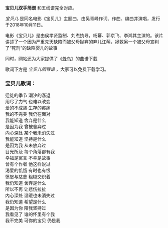 

**宝贝儿双手简谱** 和五线谱完全对应。

_宝贝儿_ 是同名电影《宝贝儿》主题曲，由吴青峰作词、作曲、编曲并演唱，发行于2018年10月11日。

电影《宝贝儿》是由侯孝贤监制、刘杰执导，杨幂、郭京飞、李鸿其主演的。该片讲述了一个因为严重先天缺陷而被父母抛弃的弃儿江萌，拯救另一个被父母宣判了“死刑”的缺陷婴儿的故事

同时，网站还为大家提供了《[蜂鸟](Music-10179-蜂鸟-我在北京等你主题曲.html "蜂鸟")》的曲谱下载

歌词下方是 _宝贝儿钢琴谱_ ，大家可以免费下载学习。

### 宝贝儿歌词：

迁徙的季节 潮汐的涨退  
用尽了力气 也难以改变  
爱的不成熟 生存的疼痛  
我的不完美 我仍在面对  
我能知道 舍弃是什么  
是因为我 曾被舍弃过  
内心深处 某个我未消失过  
我能知道 坚持是什么  
是因为我 从未放弃过  
目光所及 每个角落都有我  
幸福是寓言 不幸是故事  
曾有个作者 他这样说过  
渴爱的饥饿 有时也有恨  
愤怒与慈悲 粗糙交织着  
我仍知道 舍弃是什么  
所以不再 让悲伤拉扯  
内心深处 温暖也未消失过  
我仍知道 希望是什么  
是因为你 陪我坚持过  
我看见了 谁的怀里有个我  
我不完美 可你的宝贝 仍是我

